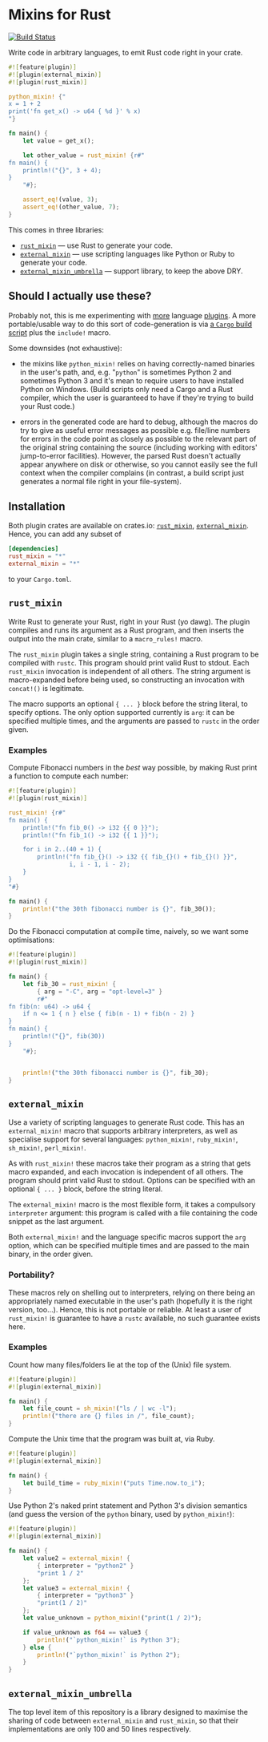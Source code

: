 # Mixins for Rust

[![Build Status](https://travis-ci.org/huonw/external_mixin.png)](https://travis-ci.org/huonw/external_mixin)

Write code in arbitrary languages, to emit Rust code right in your
crate.

```rust
#![feature(plugin)]
#![plugin(external_mixin)]
#![plugin(rust_mixin)]

python_mixin! {"
x = 1 + 2
print('fn get_x() -> u64 { %d }' % x)
"}

fn main() {
    let value = get_x();

    let other_value = rust_mixin! {r#"
fn main() {
    println!("{}", 3 + 4);
}
    "#};

    assert_eq!(value, 3);
    assert_eq!(other_value, 7);
}
```

This comes in three libraries:

- [`rust_mixin`](#rust_mixin) — use Rust to generate your code.
- [`external_mixin`](#external_mixin) — use scripting languages like
  Python or Ruby to generate your code.
- [`external_mixin_umbrella`](#external_mixin_umbrella) — support
  library, to keep the above DRY.

## Should I actually use these?

Probably not, this is me experimenting with
[more](https://github.com/huonw/brainfuck_macros) language
[plugins](https://github.com/huonw/fractran_macros). A more
portable/usable way to do this sort of code-generation is via
[a `Cargo` build script](http://doc.crates.io/build-script.html) plus
the `include!` macro.

Some downsides (not exhaustive):

- the mixins like `python_mixin!` relies on having correctly-named
  binaries in the user's path, and, e.g. "`python`" is
  sometimes Python 2 and sometimes Python 3 and it's mean to require
  users to have installed Python on Windows. (Build scripts only need
  a Cargo and a Rust compiler, which the user is guaranteed to have if
  they're trying to build your Rust code.)

- errors in the generated code are hard to debug, although the macros
  do try to give as useful error messages as possible e.g. file/line
  numbers for errors in the code point as closely as possible to the
  relevant part of the original string containing the source
  (including working with editors' jump-to-error facilities). However,
  the parsed Rust doesn't actually appear anywhere on disk or
  otherwise, so you cannot easily see the full context when the
  compiler complains (in contrast, a build script just generates a
  normal file right in your file-system).


## Installation

Both plugin crates are available on crates.io:
[`rust_mixin`](https://crates.io/crates/rust_mixin),
[`external_mixin`](https://crates.io/crates/external_mixin). Hence,
you can add any subset of

```toml
[dependencies]
rust_mixin = "*"
external_mixin = "*"
```

to your `Cargo.toml`.


## `rust_mixin`

Write Rust to generate your Rust, right in your Rust (yo dawg). The
plugin compiles and runs its argument as a Rust program, and then
inserts the output into the main crate, similar to a `macro_rules!`
macro.

The `rust_mixin` plugin takes a single string, containing a Rust
program to be compiled with `rustc`. This program should print valid
Rust to stdout. Each `rust_mixin` invocation is independent of all
others. The string argument is macro-expanded before being used, so
constructing an invocation with `concat!()` is legitimate.

The macro supports an optional `{ ... }` block before the string
literal, to specify options. The only option supported currently is
`arg`: it can be specified multiple times, and the arguments are
passed to `rustc` in the order given.

### Examples

Compute Fibonacci numbers in the *best* way possible, by making Rust
print a function to compute each number:

```rust
#![feature(plugin)]
#![plugin(rust_mixin)]

rust_mixin! {r#"
fn main() {
    println!("fn fib_0() -> i32 {{ 0 }}");
    println!("fn fib_1() -> i32 {{ 1 }}");

    for i in 2..(40 + 1) {
        println!("fn fib_{}() -> i32 {{ fib_{}() + fib_{}() }}",
                 i, i - 1, i - 2);
    }
}
"#}

fn main() {
    println!("the 30th fibonacci number is {}", fib_30());
}
```

Do the Fibonacci computation at compile time, naively, so we want some
optimisations:

```rust
#![feature(plugin)]
#![plugin(rust_mixin)]

fn main() {
    let fib_30 = rust_mixin! {
        { arg = "-C", arg = "opt-level=3" }
        r#"
fn fib(n: u64) -> u64 {
    if n <= 1 { n } else { fib(n - 1) + fib(n - 2) }
}
fn main() {
    println!("{}", fib(30))
}
    "#};


    println!("the 30th fibonacci number is {}", fib_30);
}
```

## `external_mixin`

Use a variety of scripting languages to generate Rust code. This has
an `external_mixin!` macro that supports arbitrary interpreters, as
well as specialise support for several languages: `python_mixin!`,
`ruby_mixin!`, `sh_mixin!`, `perl_mixin!`.

As with `rust_mixin!` these macros take their program as a string that
gets macro expanded, and each invocation is independent of all
others. The program should print valid Rust to stdout. Options can be
specified with an optional `{ ... }` block, before the string literal.

The `external_mixin!` macro is the most flexible form, it takes a
compulsory `interpreter` argument: this program is called with a file
containing the code snippet as the last argument.

Both `external_mixin!` and the language specific macros support the
`arg` option, which can be specified multiple times and are passed to
the main binary, in the order given.

### Portability?

These macros rely on shelling out to interpreters, relying on there
being an appropriately named executable in the user's path (hopefully
it is the right version, too...). Hence, this is not portable or
reliable. At least a user of `rust_mixin!` is guarantee to have a
`rustc` available, no such guarantee exists here.

### Examples

Count how many files/folders lie at the top of the (Unix) file system.

```rust
#![feature(plugin)]
#![plugin(external_mixin)]

fn main() {
    let file_count = sh_mixin!("ls / | wc -l");
    println!("there are {} files in /", file_count);
}
```

Compute the Unix time that the program was built at, via Ruby.

```rust
#![feature(plugin)]
#![plugin(external_mixin)]

fn main() {
    let build_time = ruby_mixin!("puts Time.now.to_i");
}
```

Use Python 2's naked print statement and Python 3's division semantics
(and guess the version of the `python` binary, used by
`python_mixin!`):

```rust
#![feature(plugin)]
#![plugin(external_mixin)]

fn main() {
    let value2 = external_mixin! {
        { interpreter = "python2" }
        "print 1 / 2"
    };
    let value3 = external_mixin! {
        { interpreter = "python3" }
        "print(1 / 2)"
    };
    let value_unknown = python_mixin!("print(1 / 2)");

    if value_unknown as f64 == value3 {
        println!("`python_mixin!` is Python 3");
    } else {
        println!("`python_mixin!` is Python 2");
    }
}
```

## `external_mixin_umbrella`

The top level item of this repository is a library designed to
maximise the sharing of code between `external_mixin` and
`rust_mixin`, so that their implementations are only 100 and 50 lines
respectively.
